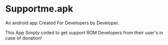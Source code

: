 Supportme.apk
=============

An android app Created For Developers by Developer.

This App Simply coded to get support ROM Developers from their user's in case of donation!
